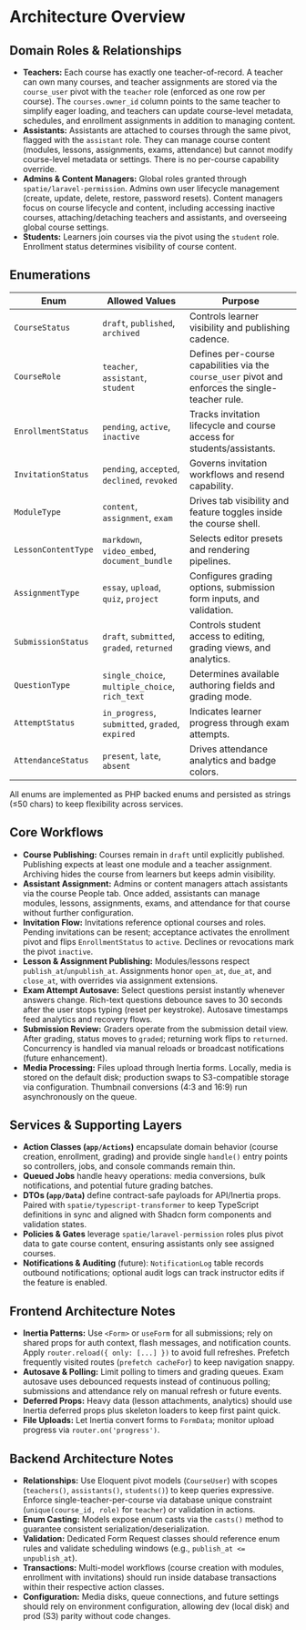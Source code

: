 # Architecture Overview

## Domain Roles & Relationships
- **Teachers:** Each course has exactly one teacher-of-record. A teacher can own many courses, and teacher assignments are stored via the `course_user` pivot with the `teacher` role (enforced as one row per course). The `courses.owner_id` column points to the same teacher to simplify eager loading, and teachers can update course-level metadata, schedules, and enrollment assignments in addition to managing content.
- **Assistants:** Assistants are attached to courses through the same pivot, flagged with the `assistant` role. They can manage course content (modules, lessons, assignments, exams, attendance) but cannot modify course-level metadata or settings. There is no per-course capability override.
- **Admins & Content Managers:** Global roles granted through `spatie/laravel-permission`. Admins own user lifecycle management (create, update, delete, restore, password resets). Content managers focus on course lifecycle and content, including accessing inactive courses, attaching/detaching teachers and assistants, and overseeing global course settings.
- **Students:** Learners join courses via the pivot using the `student` role. Enrollment status determines visibility of course content.

## Enumerations
| Enum                | Allowed Values                                  | Purpose                                                                                           |
|---------------------|-------------------------------------------------|---------------------------------------------------------------------------------------------------|
| `CourseStatus`      | `draft`, `published`, `archived`                | Controls learner visibility and publishing cadence.                                               |
| `CourseRole`        | `teacher`, `assistant`, `student`               | Defines per-course capabilities via the `course_user` pivot and enforces the single-teacher rule. |
| `EnrollmentStatus`  | `pending`, `active`, `inactive`                 | Tracks invitation lifecycle and course access for students/assistants.                            |
| `InvitationStatus`  | `pending`, `accepted`, `declined`, `revoked`    | Governs invitation workflows and resend capability.                                               |
| `ModuleType`        | `content`, `assignment`, `exam`                 | Drives tab visibility and feature toggles inside the course shell.                                |
| `LessonContentType` | `markdown`, `video_embed`, `document_bundle`    | Selects editor presets and rendering pipelines.                                                   |
| `AssignmentType`    | `essay`, `upload`, `quiz`, `project`            | Configures grading options, submission form inputs, and validation.                               |
| `SubmissionStatus`  | `draft`, `submitted`, `graded`, `returned`      | Controls student access to editing, grading views, and analytics.                                 |
| `QuestionType`      | `single_choice`, `multiple_choice`, `rich_text` | Determines available authoring fields and grading mode.                                           |
| `AttemptStatus`     | `in_progress`, `submitted`, `graded`, `expired` | Indicates learner progress through exam attempts.                                                 |
| `AttendanceStatus`  | `present`, `late`, `absent`                     | Drives attendance analytics and badge colors.                                                     |

All enums are implemented as PHP backed enums and persisted as strings (≤50 chars) to keep flexibility across services.

## Core Workflows
- **Course Publishing:** Courses remain in `draft` until explicitly published. Publishing expects at least one module and a teacher assignment. Archiving hides the course from learners but keeps admin visibility.
- **Assistant Assignment:** Admins or content managers attach assistants via the course People tab. Once added, assistants can manage modules, lessons, assignments, exams, and attendance for that course without further configuration.
- **Invitation Flow:** Invitations reference optional courses and roles. Pending invitations can be resent; acceptance activates the enrollment pivot and flips `EnrollmentStatus` to `active`. Declines or revocations mark the pivot `inactive`.
- **Lesson & Assignment Publishing:** Modules/lessons respect `publish_at`/`unpublish_at`. Assignments honor `open_at`, `due_at`, and `close_at`, with overrides via assignment extensions.
- **Exam Attempt Autosave:** Select questions persist instantly whenever answers change. Rich-text questions debounce saves to 30 seconds after the user stops typing (reset per keystroke). Autosave timestamps feed analytics and recovery flows.
- **Submission Review:** Graders operate from the submission detail view. After grading, status moves to `graded`; returning work flips to `returned`. Concurrency is handled via manual reloads or broadcast notifications (future enhancement).
- **Media Processing:** Files upload through Inertia forms. Locally, media is stored on the default disk; production swaps to S3-compatible storage via configuration. Thumbnail conversions (4:3 and 16:9) run asynchronously on the queue.

## Services & Supporting Layers
- **Action Classes (`app/Actions`)** encapsulate domain behavior (course creation, enrollment, grading) and provide single `handle()` entry points so controllers, jobs, and console commands remain thin.
- **Queued Jobs** handle heavy operations: media conversions, bulk notifications, and potential future grading batches.
- **DTOs (`app/Data`)** define contract-safe payloads for API/Inertia props. Paired with `spatie/typescript-transformer` to keep TypeScript definitions in sync and aligned with Shadcn form components and validation states.
- **Policies & Gates** leverage `spatie/laravel-permission` roles plus pivot data to gate course content, ensuring assistants only see assigned courses.
- **Notifications & Auditing** (future): `NotificationLog` table records outbound notifications; optional audit logs can track instructor edits if the feature is enabled.

## Frontend Architecture Notes
- **Inertia Patterns:** Use `<Form>` or `useForm` for all submissions; rely on shared props for auth context, flash messages, and notification counts. Apply `router.reload({ only: [...] })` to avoid full refreshes. Prefetch frequently visited routes (`prefetch cacheFor`) to keep navigation snappy.
- **Autosave & Polling:** Limit polling to timers and grading queues. Exam autosave uses debounced requests instead of continuous polling; submissions and attendance rely on manual refresh or future events.
- **Deferred Props:** Heavy data (lesson attachments, analytics) should use Inertia deferred props plus skeleton loaders to keep first paint quick.
- **File Uploads:** Let Inertia convert forms to `FormData`; monitor upload progress via `router.on('progress')`.

## Backend Architecture Notes
- **Relationships:** Use Eloquent pivot models (`CourseUser`) with scopes (`teachers()`, `assistants()`, `students()`) to keep queries expressive. Enforce single-teacher-per-course via database unique constraint (`unique(course_id, role)` for `teacher`) or validation in actions.
- **Enum Casting:** Models expose enum casts via the `casts()` method to guarantee consistent serialization/deserialization.
- **Validation:** Dedicated Form Request classes should reference enum rules and validate scheduling windows (e.g., `publish_at <= unpublish_at`).
- **Transactions:** Multi-model workflows (course creation with modules, enrollment with invitations) should run inside database transactions within their respective action classes.
- **Configuration:** Media disks, queue connections, and future settings should rely on environment configuration, allowing dev (local disk) and prod (S3) parity without code changes.
